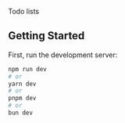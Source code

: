 Todo lists

## Getting Started

First, run the development server:

```bash
npm run dev
# or
yarn dev
# or
pnpm dev
# or
bun dev
